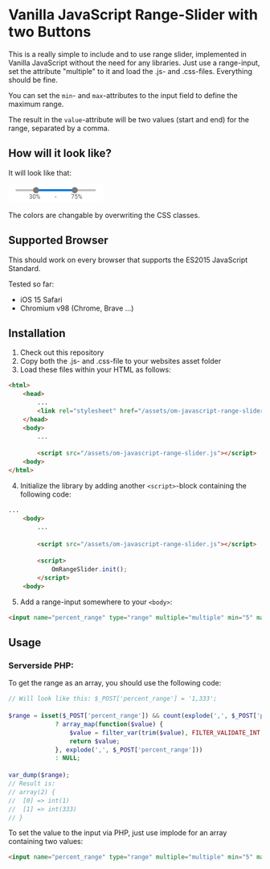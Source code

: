 # Vanilla JavaScript Range-Slider with two Buttons
This is a really simple to include and to use range slider, implemented in Vanilla JavaScript without the need for any libraries. Just use a range-input, set the attribute "multiple" to it and load the .js- and .css-files. Everything should be fine.

You can set the `min`- and `max`-attributes to the input field to define the maximum range.

The result in the `value`-attribute will be two values (start and end) for the range, separated by a comma.

## How will it look like?

It will look like that:

![Screenshot](/doc/screenshot.png?raw=true "Screenshot of the control")

The colors are changable by overwriting the CSS classes.

## Supported Browser

This should work on every browser that supports the ES2015 JavaScript Standard.

Tested so far:
- iOS 15 Safari
- Chromium v98 (Chrome, Brave ...)

## Installation

1. Check out this repository
2. Copy both the .js- and .css-file to your websites asset folder
3. Load these files within your HTML as follows:
````HTML
<html>
    <head>
        ...
        <link rel="stylesheet" href="/assets/om-javascript-range-slider.css">
    </head>
    <body>
        ...
	
        <script src="/assets/om-javascript-range-slider.js"></script>
    <body>
</html>
````
4. Initialize the library by adding another `<script>`-block containing the following code:
````HTML
...
    <body>
        ...
	
        <script src="/assets/om-javascript-range-slider.js"></script>
		
        <script>
            OmRangeSlider.init();
        </script>
    <body>

````
5. Add a range-input somewhere to your `<body>`:
````HTML
<input name="percent_range" type="range" multiple="multiple" min="5" max="100" unit="%" value="">
````

## Usage

### Serverside PHP:

To get the range as an array, you should use the following code:

````PHP
// Will look like this: $_POST['percent_range'] = '1,333';

$range = isset($_POST['percent_range']) && count(explode(',', $_POST['percent_range'])) == 2
             ? array_map(function($value) {
                 $value = filter_var(trim($value), FILTER_VALIDATE_INT, array('flags' => FILTER_NULL_ON_FAILURE));
                 return $value;
             }, explode(',', $_POST['percent_range']))
             : NULL;

var_dump($range);
// Result is:
// array(2) {
//  [0] => int(1)
//  [1] => int(333)
// }
````

To set the value to the input via PHP, just use implode for an array containing two values:

````HTML
<input name="percent_range" type="range" multiple="multiple" min="5" max="100" unit="%" value="<?php echo implode(',', [5,85]); ?>">
````
